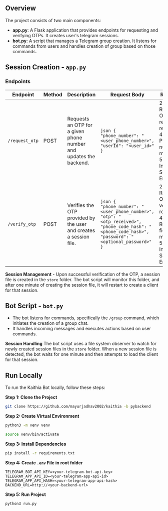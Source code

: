 ## Overview

The project consists of two main components:

- **app.py**: A Flask application that provides endpoints for requesting and verifying OTPs. It creates user's telegram sessions.
- **bot.py**: A script that manages a Telegram group creation. It listens for commands from users and handles creation of group based on those commands.

## Session Creation - `app.py` 

### Endpoints

| Endpoint        | Method | Description                                                               | Request Body                                                                                                             | Response                                                                                          |
|-----------------|--------|---------------------------------------------------------------------------|--------------------------------------------------------------------------------------------------------------------------|---------------------------------------------------------------------------------------------------|
| `/request_otp`  | POST   | Requests an OTP for a given phone number and updates the backend.       | ```json { "phone_number": "<user_phone_number>", "userId": "<user_id>" } ```                                          | 200 OK: Returns OTP request result.<br>400: Phone number is missing.<br>500: Internal Server Error. |
| `/verify_otp`   | POST   | Verifies the OTP provided by the user and creates a session file.       | ```json { "phone_number": "<user_phone_number>", "otp": "<otp_received>", "phone_code_hash": "<phone_code_hash>", "password": "<optional_password>" } ``` | 200 OK: Returns OTP verification result.<br>400: Required fields are missing.<br>500: Internal Server Error. |


**Session Management** - Upon successful verification of the OTP, a session file is created in the `store` folder. The bot script will monitor this folder, and after one minute of creating the session file, it will restart to create a client for that session.

## Bot Script - `bot.py`

- The bot listens for commands, specifically the `/group` command, which initiates the creation of a group chat.
- It handles incoming messages and executes actions based on user commands.


**Session Handling** The bot script uses a file system observer to watch for newly created session files in the `store` folder. When a new session file is detected, the bot waits for one minute and then attempts to load the client for that session.

## Run Locally

To run the Kaithia Bot locally, follow these steps:

**Step 1: Clone the Project**

```bash
git clone https://github.com/mayurjadhav2002/kaithia -b pybackend
```
**Step 2: Create Virtual Environment**
```bash
python3 -m venv venv

source venv/bin/activate 
```

**Step 3: Install Dependencies**

```bash
pip install -r requirements.txt
```

**Step 4: Create `.env` File in root folder**
```env
TELEGRAM_BOT_API_KEY=<your-telegram-bot-api-key>
TELEGRAM_APP_API_ID=<your-telegram-app-api-id>
TELEGRAM_APP_API_HASH=<your-telegram-app-api-hash>
BACKEND_URL=http://<your-backend-url>

```

**Step 5: Run Project**

```bash
python3 run.py
```


